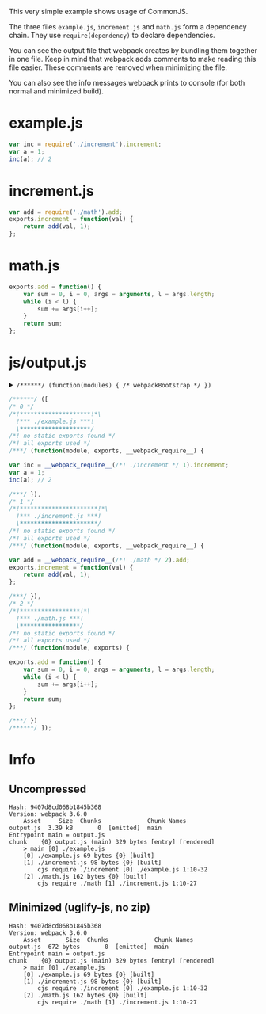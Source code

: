 This very simple example shows usage of CommonJS.

The three files `example.js`, `increment.js` and `math.js` form a dependency chain. They use `require(dependency)` to declare dependencies.

You can see the output file that webpack creates by bundling them together in one file. Keep in mind that webpack adds comments to make reading this file easier. These comments are removed when minimizing the file.

You can also see the info messages webpack prints to console (for both normal and minimized build).

# example.js

``` javascript
var inc = require('./increment').increment;
var a = 1;
inc(a); // 2
```

# increment.js

``` javascript
var add = require('./math').add;
exports.increment = function(val) {
    return add(val, 1);
};
```

# math.js

``` javascript
exports.add = function() {
    var sum = 0, i = 0, args = arguments, l = args.length;
    while (i < l) {
        sum += args[i++];
    }
    return sum;
};
```

# js/output.js

<details><summary><code>/******/ (function(modules) { /* webpackBootstrap */ })</code></summary>

``` javascript
/******/ (function(modules) { // webpackBootstrap
/******/ 	// The module cache
/******/ 	var installedModules = {};
/******/
/******/ 	// The require function
/******/ 	function __webpack_require__(moduleId) {
/******/
/******/ 		// Check if module is in cache
/******/ 		if(installedModules[moduleId]) {
/******/ 			return installedModules[moduleId].exports;
/******/ 		}
/******/ 		// Create a new module (and put it into the cache)
/******/ 		var module = installedModules[moduleId] = {
/******/ 			i: moduleId,
/******/ 			l: false,
/******/ 			exports: {}
/******/ 		};
/******/
/******/ 		// Execute the module function
/******/ 		modules[moduleId].call(module.exports, module, module.exports, __webpack_require__);
/******/
/******/ 		// Flag the module as loaded
/******/ 		module.l = true;
/******/
/******/ 		// Return the exports of the module
/******/ 		return module.exports;
/******/ 	}
/******/
/******/
/******/ 	// expose the modules object (__webpack_modules__)
/******/ 	__webpack_require__.m = modules;
/******/
/******/ 	// expose the module cache
/******/ 	__webpack_require__.c = installedModules;
/******/
/******/ 	// define getter function for harmony exports
/******/ 	__webpack_require__.d = function(exports, name, getter) {
/******/ 		if(!__webpack_require__.o(exports, name)) {
/******/ 			Object.defineProperty(exports, name, {
/******/ 				configurable: false,
/******/ 				enumerable: true,
/******/ 				get: getter
/******/ 			});
/******/ 		}
/******/ 	};
/******/
/******/ 	// getDefaultExport function for compatibility with non-harmony modules
/******/ 	__webpack_require__.n = function(module) {
/******/ 		var getter = module && module.__esModule ?
/******/ 			function getDefault() { return module['default']; } :
/******/ 			function getModuleExports() { return module; };
/******/ 		__webpack_require__.d(getter, 'a', getter);
/******/ 		return getter;
/******/ 	};
/******/
/******/ 	// Object.prototype.hasOwnProperty.call
/******/ 	__webpack_require__.o = function(object, property) { return Object.prototype.hasOwnProperty.call(object, property); };
/******/
/******/ 	// __webpack_public_path__
/******/ 	__webpack_require__.p = "js/";
/******/
/******/ 	// Load entry module and return exports
/******/ 	return __webpack_require__(__webpack_require__.s = 0);
/******/ })
/************************************************************************/
```

</details>

``` javascript
/******/ ([
/* 0 */
/*!********************!*\
  !*** ./example.js ***!
  \********************/
/*! no static exports found */
/*! all exports used */
/***/ (function(module, exports, __webpack_require__) {

var inc = __webpack_require__(/*! ./increment */ 1).increment;
var a = 1;
inc(a); // 2

/***/ }),
/* 1 */
/*!**********************!*\
  !*** ./increment.js ***!
  \**********************/
/*! no static exports found */
/*! all exports used */
/***/ (function(module, exports, __webpack_require__) {

var add = __webpack_require__(/*! ./math */ 2).add;
exports.increment = function(val) {
    return add(val, 1);
};

/***/ }),
/* 2 */
/*!*****************!*\
  !*** ./math.js ***!
  \*****************/
/*! no static exports found */
/*! all exports used */
/***/ (function(module, exports) {

exports.add = function() {
    var sum = 0, i = 0, args = arguments, l = args.length;
    while (i < l) {
        sum += args[i++];
    }
    return sum;
};

/***/ })
/******/ ]);
```

# Info

## Uncompressed

```
Hash: 9407d8cd068b1845b368
Version: webpack 3.6.0
    Asset     Size  Chunks             Chunk Names
output.js  3.39 kB       0  [emitted]  main
Entrypoint main = output.js
chunk    {0} output.js (main) 329 bytes [entry] [rendered]
    > main [0] ./example.js 
    [0] ./example.js 69 bytes {0} [built]
    [1] ./increment.js 98 bytes {0} [built]
        cjs require ./increment [0] ./example.js 1:10-32
    [2] ./math.js 162 bytes {0} [built]
        cjs require ./math [1] ./increment.js 1:10-27
```

## Minimized (uglify-js, no zip)

```
Hash: 9407d8cd068b1845b368
Version: webpack 3.6.0
    Asset       Size  Chunks             Chunk Names
output.js  672 bytes       0  [emitted]  main
Entrypoint main = output.js
chunk    {0} output.js (main) 329 bytes [entry] [rendered]
    > main [0] ./example.js 
    [0] ./example.js 69 bytes {0} [built]
    [1] ./increment.js 98 bytes {0} [built]
        cjs require ./increment [0] ./example.js 1:10-32
    [2] ./math.js 162 bytes {0} [built]
        cjs require ./math [1] ./increment.js 1:10-27
```
